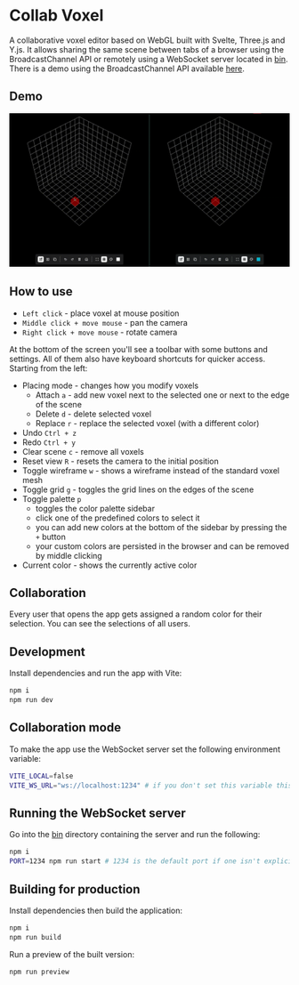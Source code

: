 # Collab Voxel

A collaborative voxel editor based on WebGL built with Svelte, Three.js and Y.js.
It allows sharing the same scene between tabs of a browser using the BroadcastChannel API or remotely using a WebSocket server located in [bin](./bin/).
There is a demo using the BroadcastChannel API available [here](https://trzcin.github.io/collab-voxel/).

## Demo

![demo](./git-assets/voxel-demo.gif)

## How to use

- `Left click` - place voxel at mouse position
- `Middle click + move mouse` - pan the camera
- `Right click + move mouse` - rotate camera

At the bottom of the screen you'll see a toolbar with some buttons and settings.
All of them also have keyboard shortcuts for quicker access.
Starting from the left:

- Placing mode - changes how you modify voxels
    - Attach `a` - add new voxel next to the selected one or next to the edge of the scene
    - Delete `d` - delete selected voxel
    - Replace `r` - replace the selected voxel (with a different color)
- Undo `Ctrl + z`
- Redo `Ctrl + y`
- Clear scene `c` - remove all voxels
- Reset view `R` - resets the camera to the initial position
- Toggle wireframe `w` - shows a wireframe instead of the standard voxel mesh
- Toggle grid `g` - toggles the grid lines on the edges of the scene
- Toggle palette `p`
    - toggles the color palette sidebar
    - click one of the predefined colors to select it
    - you can add new colors at the bottom of the sidebar by pressing the `+` button
    - your custom colors are persisted in the browser and can be removed by middle clicking
- Current color - shows the currently active color

## Collaboration

Every user that opens the app gets assigned a random color for their selection.
You can see the selections of all users.

## Development

Install dependencies and run the app with Vite:

```bash
npm i
npm run dev
```

## Collaboration mode

To make the app use the WebSocket server set the following environment variable:

```bash
VITE_LOCAL=false
VITE_WS_URL="ws://localhost:1234" # if you don't set this variable this is the default value that will be used
```

## Running the WebSocket server

Go into the [bin](./bin/) directory containing the server and run the following:

```bash
npm i
PORT=1234 npm run start # 1234 is the default port if one isn't explicitly set, you can customize it
```

## Building for production

Install dependencies then build the application:

```bash
npm i
npm run build
```

Run a preview of the built version:

```bash
npm run preview
```
